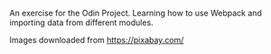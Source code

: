 An exercise for the Odin Project.
Learning how to use Webpack and importing data from different modules.

Images downloaded from https://pixabay.com/
